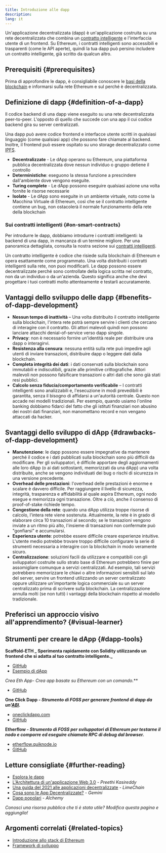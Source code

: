 ```yaml
---
title: Introduzione alle dapp
description:
lang: it
---
```


Un'applicazione decentralizzata (dapp) è un'applicazione costruita su una rete decentralizzata che combina un [contratto intelligente](/developers/docs/smart-contracts/) e l'interfaccia utente di un frontend. Su Ethereum, i contratti intelligenti sono accessibili e trasparenti (come le API aperte), quindi la tua dapp può persino includere un contratto intelligente, già scritto da qualcun altro.

## Prerequisiti {#prerequisites}

Prima di approfondire le dapp, è consigliabile conoscere le [basi della blockchain](/developers/docs/intro-to-ethereum/) e informarsi sulla rete Ethereum e sul perché è decentralizzata.

## Definizione di dapp {#definition-of-a-dapp}

Il codice backend di una dapp viene eseguito su una rete decentralizzata peer-to-peer. L'opposto di quello che succede con una app il cui codice backend gira su server centralizzati.

Una dapp può avere codice frontend e interfacce utente scritti in qualsiasi linguaggio (come qualsiasi app) che possono fare chiamate al backend. Inoltre, il frontend può essere ospitato su uno storage decentralizzato come [IPFS](https://ipfs.io/).

- **Decentralizzate** - Le dApp operano su Ethereum, una piattaforma pubblica decentralizzata dove nessun individuo o gruppo detiene il controllo
- **Deterministiche**: eseguono la stessa funzione a prescindere dall'ambiente dove vengono eseguite.
- **Turing complete** - Le dApp possono eseguire qualsiasi azione una volta fornite le risorse necessarie
- **Isolate** - Le dApp sono eseguite in un ambiente virtuale, noto come la Macchina Virtuale di Ethereum, così che se il contratto intelligente contiene un bug, non ostacolerà il normale funzionamento della rete della blockchain

### Sui contratti intelligenti {#on-smart-contracts}

Per introdurre le dapp, dobbiamo introdurre i contratti intelligenti: la backend di una dapp, in mancanza di un termine migliore. Per una panoramica dettagliata, consulta la nostra sezione sui [contratti intelligenti](/developers/docs/smart-contracts/).

Un contratto intelligente è codice che risiede sulla blockchain di Ethereum e opera esattamente come programmato. Una volta distribuiti i contratti intelligenti sulla rete, non puoi modificarli. Le dapp possono essere decentralizzate perché sono controllate della logica scritta nel contratto, non da un individuo o da un'azienda. Questo significa anche che devi progettare i tuoi contratti molto attenteamente e testarli accuratamente.

## Vantaggi dello sviluppo delle dapp {#benefits-of-dapp-development}

- **Nessun tempo di inattività** – Una volta distribuito il contratto intelligente sulla blockchain, l'intera rete potrà sempre servire i clienti che cercano di interagire con il contratto. Gli attori malevoli quindi non possono lanciare attacchi denial-of-service verso dapp singole.
- **Privacy**: non è necessario fornire un'identità reale per distribuire una dapp o interagirvi.
- **Resistenza alla censura**: nessuna entità sulla rete può impedire agli utenti di inviare transazioni, distribuire dapp o leggere dati dalla blockchain.
- **Completa integrità dei dati**: i dati conservati sulla blockchain sono immutabili e indiscutibili, grazie alle primitive crittografiche. Attori malevoli non possono falsificare transazioni o altri dati che sono già stati resi pubblici.
- **Calcolo senza fiducia/comportamento verificabile** – I contratti intelligenti sono analizzabili e, l'esecuzione in modi prevedibili è garantita, senza il bisogno di affidarsi a un'autorità centrale. Questo non accade nei modelli tradizionali. Per esempio, quando usiamo l'online banking dobbiamo fidarci del fatto che gli istituti finanziari non abusino dei nostri dati finanziari, non manomettano record e non vengano attaccati da hacker.

## Svantaggi dello sviluppo di dApp {#drawbacks-of-dapp-development}

- **Manutenzione**: le dapp possono essere impegnative da mantenere perché il codice e i dati pubblicati sulla blockchain sono più difficili da modificare. Per gli sviluppatori, è difficile apportare degli aggiornamenti alle loro dApp (o ai dati sottostanti, memorizzati da una dApp) una volta distribuite, anche se vengono individuati dei bug o rischi di sicurezza in una versione precedente.
- **Overhead delle prestazioni**: l'overhead delle prestazioni è enorme e scalare è davvero difficile. Per raggiungere il livello di sicurezza, integrità, trasparenza e affidabilità al quale aspira Ethereum, ogni nodo esegue e memorizza ogni transazione. Oltre a ciò, anche il consenso di proof-of-stake richiede tempo.
- **Congestione della rete**: quando una dApp utilizza troppe risorse di calcolo, l'intera rete viene sostenuta. Attualmente, la rete è in grado di elaborare circa 10 transazioni al secondo; se le transazioni vengono inviate a un ritmo più alto, l'insieme di transazioni non confermate può "gonfiarsi" e accumularsi.
- **Esperienza utente**: potrebbe essere difficile creare esperienze intuitive. L'utente medio potrebbe trovare troppo difficile configurare la serie di strumenti necessaria a interagire con la blockchain in modo veramente sicuro.
- **Centralizzazione**: soluzioni facili da utilizzare e compatibili con gli sviluppatori costruite sullo strato base di Ethereum potrebbero finire per assomigliare comunque a servizi centralizzati. Ad esempio, tali servizi potrebbero memorizzare le chiavi o altre informazioni sensibili sul lato del server, servire un frontend utilizzando un server centralizzato oppure utilizzare un'importante logica commerciale su un server centralizzato prima di scrivere sulla blockchain. La centralizzazione annulla molti (se non tutti) i vantaggi della blockchain rispetto al modello tradizionale.

## Preferisci un approccio visivo all'apprendimento? {#visual-learner}

<YouTube id="F50OrwV6Uk8" />

## Strumenti per creare le dApp {#dapp-tools}

**Scaffold-ETH _ Sperimenta rapidamente con Solidity utilizzando un frontend che si adatta al tuo contratto intelligente._**

- [GitHub](https://github.com/austintgriffith/scaffold-eth)
- [Esempio di dApp](https://punkwallet.io/)

**Crea Eth App*- Crea app basate su Ethereum con un comando.***

- [GitHub](https://github.com/paulrberg/create-eth-app)

**One Click Dapp _- Strumento di FOSS per generare frontend di dapp da un'[ABI](/glossary/#abi)._**

- [oneclickdapp.com](https://oneclickdapp.com)
- [GitHub](https://github.com/oneclickdapp/oneclickdapp-v1)

**Etherflow _- Strumento di FOSS per sviluppatori di Ethereum per testarne il nodo e comporre ed eseguire chiamate RPC di debug dal browser._**

- [etherflow.quiknode.io](https://etherflow.quiknode.io/)
- [GitHub](https://github.com/abunsen/etherflow)

## Letture consigliate {#further-reading}

- [Esplora le dapp](/dapps)
- [L'Architettura di un'applicazione Web 3.0](https://www.preethikasireddy.com/post/the-architecture-of-a-web-3-0-application) - _Preethi Kasireddy_
- [Una guida del 2021 alle applicazioni decentralizzate](https://limechain.tech/blog/what-are-dapps-the-2021-guide/) - _LimeChain_
- [Cosa sono le App Decentralizzate?](https://www.gemini.com/cryptopedia/decentralized-applications-defi-dapps) - _Gemini_
- [Dapp popolari](https://www.alchemy.com/dapps) - _Alchemy_

_Conosci una risorsa pubblica che ti è stata utile? Modifica questa pagina e aggiungila!_

## Argomenti correlati {#related-topics}

- [Introduzione allo stack di Ethereum](/developers/docs/ethereum-stack/)
- [Framework di sviluppo](/developers/docs/frameworks/)
